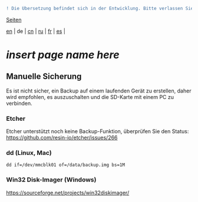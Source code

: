 ```diff
! Die Übersetzung befindet sich in der Entwicklung. Bitte verlassen Sie sich auf die englische Originalversion.
```

[Seiten](https://github.com/syncloud/docs/blob/master/de/index.md#seiten)

[en](https://github.com/syncloud/platform/wiki/Backup-SD-Card) | 
de | 
[cn](https://github.com/syncloud/docs/blob/master/cn/content/Backup-SD-Card.md) | 
[ru](https://github.com/syncloud/docs/blob/master/ru/content/Backup-SD-Card.md) | 
[fr](https://github.com/syncloud/docs/blob/master/fr/content/Backup-SD-Card.md) | 
[es](https://github.com/syncloud/docs/blob/master/es/content/Backup-SD-Card.md) | 

# *insert page name here*

## Manuelle Sicherung

Es ist nicht sicher, ein Backup auf einem laufenden Gerät zu erstellen, daher wird empfohlen, es auszuschalten und die SD-Karte mit einem PC zu verbinden.

### Etcher

Etcher unterstützt noch keine Backup-Funktion, überprüfen Sie den Status: https://github.com/resin-io/etcher/issues/266

### dd (Linux, Mac)

```
dd if=/dev/mmcblk01 of=/data/backup.img bs=1M
```

### Win32 Disk-Imager (Windows)

https://sourceforge.net/projects/win32diskimager/
